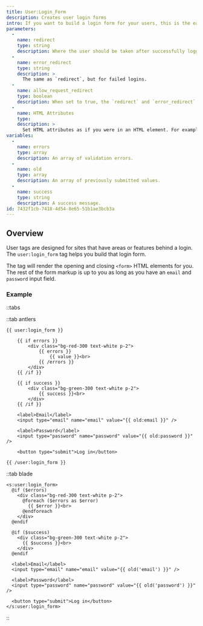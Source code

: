 ```yaml
---
title: User:Login_Form
description: Creates user login forms
intro: If you want to build a login form for your users, this is the easiest way to do it.
parameters:
  -
    name: redirect
    type: string
    description: Where the user should be taken after successfully logging in.
  -
    name: error_redirect
    type: string
    description: >
      The same as `redirect`, but for failed logins.
  -
    name: allow_request_redirect
    type: boolean
    description: When set to true, the `redirect` and `error_redirect` parameters will get overridden by `redirect` and `error_redirect` query parameters in the URL.
  -
    name: HTML Attributes
    type:
    description: >
      Set HTML attributes as if you were in an HTML element. For example, `class="required" id="login-form"`.
variables:
  -
    name: errors
    type: array
    description: An array of validation errors.
  -
    name: old
    type: array
    description: An array of previously submitted values.
  -
    name: success
    type: string
    description: A success message.
id: 7432f1cb-7418-4d54-8e65-51b1ae3bcb3a
---
```

## Overview

User tags are designed for sites that have areas or features behind a login. The `user:login_form` tag helps you build that login form.

The tag will render the opening and closing `<form>` HTML elements for you. The rest of the form markup is up to you as long as you have an `email` and `password` input field.

### Example

::tabs

::tab antlers
```antlers
{{ user:login_form }}

    {{ if errors }}
        <div class="bg-red-300 text-white p-2">
            {{ errors }}
                {{ value }}<br>
            {{ /errors }}
        </div>
    {{ /if }}

    {{ if success }}
        <div class="bg-green-300 text-white p-2">
            {{ success }}<br>
        </div>
    {{ /if }}

    <label>Email</label>
    <input type="email" name="email" value="{{ old:email }}" />

    <label>Password</label>
    <input type="password" name="password" value="{{ old:password }}" />

    <button type="submit">Log in</button>

{{ /user:login_form }}
```
::tab blade
```blade
<s:user:login_form>
  @if ($errors)
    <div class="bg-red-300 text-white p-2">
      @foreach ($errors as $error)
        {{ $error }}<br>
      @endforeach
    </div>
  @endif

  @if ($success)
    <div class="bg-green-300 text-white p-2">
      {{ $success }}<br>
    </div>
  @endif

  <label>Email</label>
  <input type="email" name="email" value="{{ old('email') }}" />

  <label>Password</label>
  <input type="password" name="password" value="{{ old('password') }}" />

  <button type="submit">Log in</button>
</s:user:login_form>
```
::
